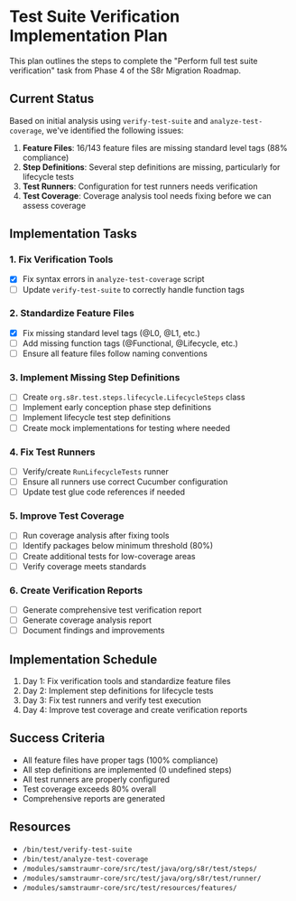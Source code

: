 # Test Suite Verification Implementation Plan

This plan outlines the steps to complete the "Perform full test suite verification" task from Phase 4 of the S8r Migration Roadmap.

## Current Status

Based on initial analysis using `verify-test-suite` and `analyze-test-coverage`, we've identified the following issues:

1. **Feature Files**: 16/143 feature files are missing standard level tags (88% compliance)
2. **Step Definitions**: Several step definitions are missing, particularly for lifecycle tests
3. **Test Runners**: Configuration for test runners needs verification
4. **Test Coverage**: Coverage analysis tool needs fixing before we can assess coverage

## Implementation Tasks

### 1. Fix Verification Tools

- [x] Fix syntax errors in `analyze-test-coverage` script
- [ ] Update `verify-test-suite` to correctly handle function tags

### 2. Standardize Feature Files

- [x] Fix missing standard level tags (@L0, @L1, etc.)
- [ ] Add missing function tags (@Functional, @Lifecycle, etc.)
- [ ] Ensure all feature files follow naming conventions

### 3. Implement Missing Step Definitions

- [ ] Create `org.s8r.test.steps.lifecycle.LifecycleSteps` class 
- [ ] Implement early conception phase step definitions
- [ ] Implement lifecycle test step definitions
- [ ] Create mock implementations for testing where needed

### 4. Fix Test Runners

- [ ] Verify/create `RunLifecycleTests` runner
- [ ] Ensure all runners use correct Cucumber configuration
- [ ] Update test glue code references if needed

### 5. Improve Test Coverage

- [ ] Run coverage analysis after fixing tools
- [ ] Identify packages below minimum threshold (80%)
- [ ] Create additional tests for low-coverage areas
- [ ] Verify coverage meets standards

### 6. Create Verification Reports

- [ ] Generate comprehensive test verification report
- [ ] Generate coverage analysis report
- [ ] Document findings and improvements

## Implementation Schedule

1. Day 1: Fix verification tools and standardize feature files
2. Day 2: Implement step definitions for lifecycle tests
3. Day 3: Fix test runners and verify test execution
4. Day 4: Improve test coverage and create verification reports

## Success Criteria

- All feature files have proper tags (100% compliance)
- All step definitions are implemented (0 undefined steps)
- All test runners are properly configured
- Test coverage exceeds 80% overall
- Comprehensive reports are generated

## Resources

- `/bin/test/verify-test-suite`
- `/bin/test/analyze-test-coverage`
- `/modules/samstraumr-core/src/test/java/org/s8r/test/steps/`
- `/modules/samstraumr-core/src/test/java/org/s8r/test/runner/`
- `/modules/samstraumr-core/src/test/resources/features/`